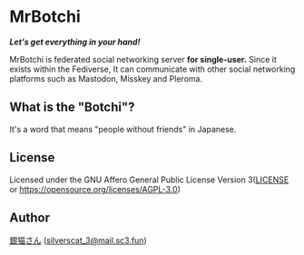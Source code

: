 MrBotchi
===
***Let's get everything in your hand!***

MrBotchi is federated social networking server **for single-user.** Since it exists within the Fediverse, It can communicate with other social networking platforms such as Mastodon, Misskey and Pleroma.

## What is the "Botchi"?
It's a word that means "people without friends" in Japanese.

## License
Licensed under the GNU Affero General Public License Version 3([LICENSE](./LICENSE) or https://opensource.org/licenses/AGPL-3.0)

## Author
[銀猫さん](https://www.sc3.fun) (<silverscat_3@mail.sc3.fun>)
